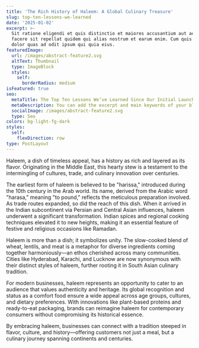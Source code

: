 ```yaml
---
title: 'The Rich History of Haleem: A Global Culinary Treasure'
slug: top-ten-lessons-we-learned
date: '2025-01-02'
excerpt: >-
  Sit ratione eligendi et quis distinctio et maiores accusantium aut accusamus
  facere sit repellat quidem qui alias nostrum et earum enim. Cum quis sint eos
  dolor quas ad odit ipsum qui quia eius.
featuredImage:
  url: /images/abstract-feature2.svg
  altText: Thumbnail
  type: ImageBlock
  styles:
    self:
      borderRadius: medium
isFeatured: true
seo:
  metaTitle: The Top Ten Lessons We’ve Learned Since Our Initial Launch
  metaDescription: You can add the excerpt and main keywords of your blog post here.
  socialImage: /images/abstract-feature2.svg
  type: Seo
colors: bg-light-fg-dark
styles:
  self:
    flexDirection: row
type: PostLayout
---
```

Haleem, a dish of timeless appeal, has a history as rich and layered as its flavor. Originating in the Middle East, this hearty stew is a testament to the intermingling of cultures, trade, and culinary innovation over centuries.

The earliest form of haleem is believed to be "harissa," introduced during the 10th century in the Arab world. Its name, derived from the Arabic word "harasa," meaning "to pound," reflects the meticulous preparation involved. As trade routes expanded, so did the reach of this dish. When it arrived in the Indian subcontinent via Persian and Central Asian influences, haleem underwent a significant transformation. Indian spices and regional cooking techniques elevated it to new heights, making it an essential feature of festive and religious occasions like Ramadan.

Haleem is more than a dish; it symbolizes unity. The slow-cooked blend of wheat, lentils, and meat is a metaphor for diverse ingredients coming together harmoniously—an ethos cherished across many communities. Cities like Hyderabad, Karachi, and Lucknow are now synonymous with their distinct styles of haleem, further rooting it in South Asian culinary tradition.

For modern businesses, haleem represents an opportunity to cater to an audience that values authenticity and heritage. Its global recognition and status as a comfort food ensure a wide appeal across age groups, cultures, and dietary preferences. With innovations like plant-based proteins and ready-to-eat packaging, brands can reimagine haleem for contemporary consumers without compromising its historical essence.

By embracing haleem, businesses can connect with a tradition steeped in flavor, culture, and history—offering customers not just a meal, but a culinary journey spanning continents and centuries.
